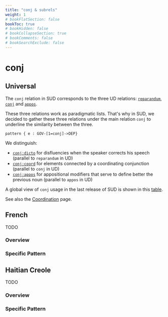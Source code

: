 ```yaml
---
title: "conj & subrels"
weight: 1
# bookFlatSection: false
bookToc: true
# bookHidden: false
# bookCollapseSection: true
# bookComments: false
# bookSearchExclude: false
---
```


# conj

## Universal

The `conj` relation in SUD corresponds to the three UD relations:
[`reparandum`](https://universaldependencies.org/u/dep/reparandum.html),
[`conj`](https://universaldependencies.org/u/dep/conj.html) and 
[`appos`](https://universaldependencies.org/u/dep/appos.html).

These three relations work as paradigmatic lists. That's why in SUD, we decided to gather these three relations under the main relation `conj` to underline the similarity between the three.

```grew
pattern { e : GOV-[1=conj]->DEP}
```

We distinguish:

 * [`conj:dicto`](./conj_dicto.md) for disfluencies when the speaker corrects his speech (parallel to `reparandum` in UD)
 * [`conj:coord`](./conj_coord.md) for elements connected by a coordinating conjunction (parallel to `conj` in UD)
 * [`conj:appos`](./conj_appos.md) for appositional modifiers that serve to define better the previous noun (parallel to `appos` in UD)

A global view of `conj` usage in the last release of SUD is shown in this [table](http://tables.grew.fr/?data=sud_deps/conj).

See also the [Coordination](../../Universal_construction/coordination/) page.


## French

TODO
### Overview

### Specific Pattern




## Haitian Creole

TODO
### Overview

### Specific Pattern


